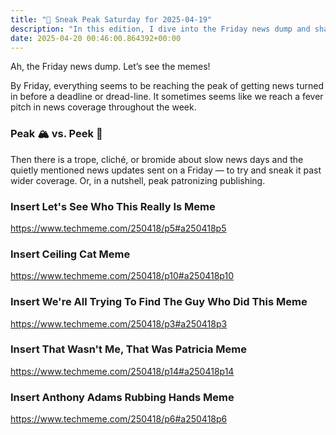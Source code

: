 ```yaml
---
title: "🔮 Sneak Peak Saturday for 2025-04-19"
description: "In this edition, I dive into the Friday news dump and share some hilarious memes!"
date: 2025-04-20 00:46:00.864392+00:00
---
```


<!-- buttondown-editor-mode: fancy --><p>Ah, the Friday news dump. Let’s see the memes!</p><p>By Friday, everything seems to be reaching the peak of getting news turned in before a deadline or dread-line. It sometimes seems like we reach a fever pitch in news coverage throughout the week.</p><h3>Peak 🏔️ vs. Peek 👀</h3><p>Then there is a trope, cliché, or bromide about slow news days and the quietly mentioned news updates sent on a Friday — to try and sneak it past wider coverage. Or, in a nutshell, peak patronizing publishing.</p><h3>Insert Let's See Who This Really Is Meme</h3><p><a target="_blank" rel="noopener noreferrer nofollow" href="https://www.techmeme.com/250418/p5#a250418p5">https://www.techmeme.com/250418/p5#a250418p5</a></p><h3>Insert Ceiling Cat Meme</h3><p><a target="_blank" rel="noopener noreferrer nofollow" href="https://www.techmeme.com/250418/p10#a250418p10">https://www.techmeme.com/250418/p10#a250418p10</a></p><h3>Insert We're All Trying To Find The Guy Who Did This Meme</h3><p><a target="_blank" rel="noopener noreferrer nofollow" href="https://www.techmeme.com/250418/p3#a250418p3">https://www.techmeme.com/250418/p3#a250418p3</a></p><h3>Insert That Wasn't Me, That Was Patricia Meme</h3><p><a target="_blank" rel="noopener noreferrer nofollow" href="https://www.techmeme.com/250418/p14#a250418p14">https://www.techmeme.com/250418/p14#a250418p14</a></p><h3>Insert Anthony Adams Rubbing Hands Meme</h3><p><a target="_blank" rel="noopener noreferrer nofollow" href="https://www.techmeme.com/250418/p6#a250418p6">https://www.techmeme.com/250418/p6#a250418p6</a></p>